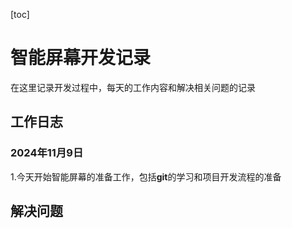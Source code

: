 [toc]

# 智能屏幕开发记录
在这里记录开发过程中，每天的工作内容和解决相关问题的记录

## 工作日志

### 2024年11月9日
1.今天开始智能屏幕的准备工作，包括**git**的学习和项目开发流程的准备
## 解决问题